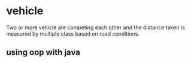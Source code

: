 # vehicle
Two or more vehicle are competing each other and the distance taken is measured by multiple class based on road conditions.
## using oop with java

